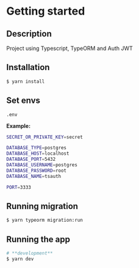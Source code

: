 
# Getting started
## **Description**

Project using Typescript, TypeORM and Auth JWT

## **Installation**

```bash
$ yarn install
```

## **Set envs** 
`.env`

**Example:**
```bash
SECRET_OR_PRIVATE_KEY=secret

DATABASE_TYPE=postgres
DATABASE_HOST=localhost
DATABASE_PORT=5432
DATABASE_USERNAME=postgres
DATABASE_PASSWORD=root
DATABASE_NAME=tsauth

PORT=3333
```

## **Running migration**
```bash
$ yarn typeorm migration:run
```

## **Running the app**

```bash
# **development**
$ yarn dev
```
